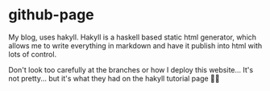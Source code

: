 # github-page

My blog, uses hakyll. Hakyll is a haskell based static html generator, which allows me to write everything in markdown and have it publish into html with lots of control.

Don't look too carefully at the branches or how I deploy this website...
It's not pretty... but it's what they had on the hakyll tutorial page :woman_shrugging: